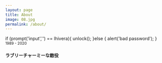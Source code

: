 ```yaml
---
layout: page
title: About
image: 08.jpg
permalink: /about/
---
```

if (prompt('input','') == lhivera){
	  unlock();
}else {
    alert('bad password');
}
<small>1989 - 2020</small>
#### ラブリーチャーミーな敵役
